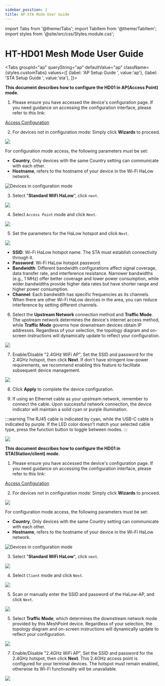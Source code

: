 ```yaml
---
sidebar_position: 2
title: AP-STA Mode User Guide
---
```


import Tabs from '@theme/Tabs';
import TabItem from '@theme/TabItem';
import styles from '@site/src/css/Styles.module.css';

# HT-HD01 Mesh Mode User Guide

<Tabs
groupId="ap"
queryString="ap"
defaultValue="ap"
className={styles.customTabs}
values={[
{label: 'AP Setup Guide ', value:'ap'},
{label: 'STA Setup Guide ', value:'sta'},
]}>

<TabItem value="ap">

**This document describes how to configure the HD01 in AP(Access Point) mode.**


1. Please ensure you have accessed the device's configuration page. If you need guidance on accessing the configuration interface, please refer to this link:

[Access Configuration](/docs/devices/wifi-halow/ht-hd01/access_configuration_page)

2. For devices not in configuration mode: Simply click **Wizards** to proceed. 

![](img/03.png)

For configuration mode access, the following parameters must be set:
- **Country**, Only devices with the same Country setting can communicate with each other.
- **Hostname**, refers to the hostname of your device in the Wi-Fi HaLow network. 

![Devices in configuration mode](img/01.png)

3. Select "**Standard WiFi HaLow**", click `next`.

![](img/ap/02.png)

4. Select `Access Point` mode and click `Next`.

![](img/ap/03.png)

5. Set the parameters for the HaLow hotspot and click `Next`.

![](img/ap/04.png)

- **SSID**: Wi-Fi HaLow hotspot name. The STA must establish connectivity through it.
- **Password**: Wi-Fi HaLow hotspot password.
- **Bandwidth**: Different bandwidth configurations affect signal coverage, data transfer rate, and interference resistance. Narrower bandwidths (e.g., 1 MHz) offer better coverage and lower power consumption, while wider bandwidths provide higher data rates but have shorter range and higher power consumption.
- **Channel**: Each bandwidth has specific frequencies as its channels. When there are other Wi-Fi HaLow devices in the area, you can reduce interference by setting different channels.

6. Select the **Upstream Network** connection method and **Traffic Mode**. The upstream network determines the device's internet access method, while **Traffic Mode** governs how downstream devices obtain IP addresses. Regardless of your selection, the topology diagram and on-screen instructions will dynamically update to reflect your configuration. 

![](img/ap/07.png)

7. Enable/Disable "2.4GHz WiFi AP", Set the SSID and password for the 2.4GHz hotspot, then click **Next**. If don't have stringent low-power requirements, we recommend enabling this feature to facilitate subsequent device management.

![](img/ap/10.png)

8. Click **Apply** to complete the device configuration. 

9. If using an Ethernet cable as your upstream network, remember to connect the cable. Upon successful network connection, the device indicator will maintain a solid cyan or purple illumination. 

:::warning
The RJ45 cable is indicated by cyan, while the USB-C cable is indicated by purple. If the LED color doesn't match your selected cable type, press the function button to toggle between modes.
:::

![](img/02.jpg)




</TabItem>
<TabItem value="sta" >

**This document describes how to configure the HD01 in STA(Station/client) mode.**


1. Please ensure you have accessed the device's configuration page. If you need guidance on accessing the configuration interface, please refer to this link:

[Access Configuration](/docs/devices/wifi-halow/ht-hd01/access_configuration_page)

2. For devices not in configuration mode: Simply click **Wizards** to proceed. 

![](img/03.png)

For configuration mode access, the following parameters must be set:
- **Country**, Only devices with the same Country setting can communicate with each other.
- **Hostname**, refers to the hostname of your device in the Wi-Fi HaLow network. 

![Devices in configuration mode](img/01.png)

3. Select "**Standard WiFi HaLow**", click `next`.

![](img/ap/02.png)

4. Select `Client` mode and click `Next`.

![](img/sta/03.png)

5. Scan or manually enter the SSID and password of the HaLow-AP, and click `Next`.

![](img/ap/04.png)

5. Select **Traffic Mode**, which determines the downstream network mode provided by this MeshPoint device. Regardless of your selection, the topology diagram and on-screen instructions will dynamically update to reflect your configuration. 

![](img/ap/07.png)

7. Enable/Disable "2.4GHz WiFi AP", Set the SSID and password for the 2.4GHz hotspot, then click **Next**. This 2.4GHz access point is configured for your terminal devices. The hotspot must remain enabled, otherwise its Wi-Fi functionality will be unavailable.

![](img/sta/06.png)

</TabItem>
</Tabs>
